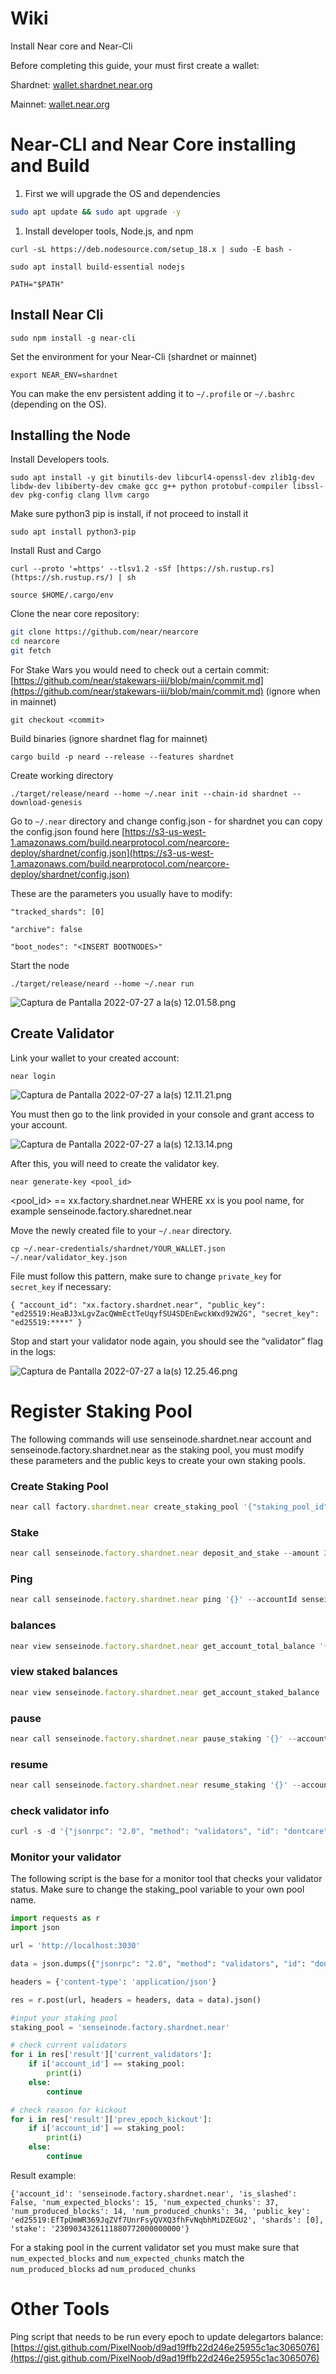 # Wiki

Install Near core and Near-Cli

Before completing this guide, your must first create a wallet:

Shardnet: [wallet.shardnet.near.org](https://wallet.shardnet.near.org)

Mainnet: [wallet.near.org](https://wallet.near.org)

# Near-CLI and Near Core installing and Build

1. First we will upgrade the OS and dependencies

```bash
sudo apt update && sudo apt upgrade -y
```

1. Install developer tools, Node.js, and npm

`curl -sL https://deb.nodesource.com/setup_18.x | sudo -E bash -`  

`sudo apt install build-essential nodejs`

`PATH="$PATH"`

## Install Near Cli

`sudo npm install -g near-cli`

Set the environment for your Near-Cli (shardnet or mainnet)

`export NEAR_ENV=shardnet`

You can make the env  persistent adding it to `~/.profile` or `~/.bashrc` (depending on the OS). 

## Installing the Node

Install Developers tools.

`sudo apt install -y git binutils-dev libcurl4-openssl-dev zlib1g-dev libdw-dev libiberty-dev cmake gcc g++ python protobuf-compiler libssl-dev pkg-config clang llvm cargo`

Make sure python3 pip is install, if not proceed to install it

`sudo apt install python3-pip`

Install Rust and Cargo

`curl --proto '=https' --tlsv1.2 -sSf [https://sh.rustup.rs](https://sh.rustup.rs/) | sh`

`source $HOME/.cargo/env`

Clone the near core repository:

```bash
git clone https://github.com/near/nearcore
cd nearcore
git fetch
```

For Stake Wars you would need to check out a certain commit: [https://github.com/near/stakewars-iii/blob/main/commit.md](https://github.com/near/stakewars-iii/blob/main/commit.md) (ignore when in mainnet)

`git checkout <commit>`

Build binaries (ignore shardnet flag for mainnet)

`cargo build -p neard --release --features shardnet`

Create working directory

`./target/release/neard --home ~/.near init --chain-id shardnet --download-genesis`

Go to `~/.near` directory and change config.json - for shardnet you can copy the config.json found here [https://s3-us-west-1.amazonaws.com/build.nearprotocol.com/nearcore-deploy/shardnet/config.json](https://s3-us-west-1.amazonaws.com/build.nearprotocol.com/nearcore-deploy/shardnet/config.json) 

These are the parameters you usually have to modify:

`"tracked_shards": [0]`

`"archive": false`

`"boot_nodes": "<INSERT BOOTNODES>"`

Start the node

`./target/release/neard --home ~/.near run`

![Captura de Pantalla 2022-07-27 a la(s) 12.01.58.png](Wiki%2075be2226dfcf4cdd95b95f063c13a9f6/Captura_de_Pantalla_2022-07-27_a_la(s)_12.01.58.png)

## Create Validator

Link your wallet to your created account:

`near login`

![Captura de Pantalla 2022-07-27 a la(s) 12.11.21.png](Wiki%2075be2226dfcf4cdd95b95f063c13a9f6/Captura_de_Pantalla_2022-07-27_a_la(s)_12.11.21.png)

You must then go to the link provided in your console and grant access to your account.

![Captura de Pantalla 2022-07-27 a la(s) 12.13.14.png](Wiki%2075be2226dfcf4cdd95b95f063c13a9f6/Captura_de_Pantalla_2022-07-27_a_la(s)_12.13.14.png)

After this, you will need to create the validator key.

`near generate-key <pool_id>`

<pool_id> == xx.factory.shardnet.near WHERE xx is you pool name, for example senseinode.factory.sharednet.near

Move the newly created file to your `~/.near` directory.

`cp ~/.near-credentials/shardnet/YOUR_WALLET.json ~/.near/validator_key.json`

File must follow this pattern, make sure to change `private_key` for `secret_key` if necessary:

`{
"account_id": "xx.factory.shardnet.near",
"public_key": "ed25519:HeaBJ3xLgvZacQWmEctTeUqyfSU4SDEnEwckWxd92W2G",
"secret_key": "ed25519:****"
}`

Stop and start your validator node again, you should see the “validator” flag in the logs:

![Captura de Pantalla 2022-07-27 a la(s) 12.25.46.png](Wiki%2075be2226dfcf4cdd95b95f063c13a9f6/Captura_de_Pantalla_2022-07-27_a_la(s)_12.25.46.png)

# Register Staking Pool

The following commands will use senseinode.shardnet.near account and senseinode.factory.shardnet.near as the staking pool, you must modify these parameters and the public keys to create your own staking pools. 

### Create Staking Pool

```jsx
near call factory.shardnet.near create_staking_pool '{"staking_pool_id": "senseinode", "owner_id": "senseinode.shardnet.near", "stake_public_key": "ed25519:EfTpUmWR369JqZVf7UnrFsyQVXQ3fhFvNqbhMiDZEGU2", "reward_fee_fraction": {"numerator": 5, "denominator": 100}, "code_hash":"DD428g9eqLL8fWUxv8QSpVFzyHi1Qd16P8ephYCTmMSZ"}' --accountId="senseinode.shardnet.near" --amount=30 --gas=300000000000000
```

### Stake

```jsx
near call senseinode.factory.shardnet.near deposit_and_stake --amount 200 --accountId senseinode.shardnet.near --gas=300000000000000
```

### Ping

```jsx
near call senseinode.factory.shardnet.near ping '{}' --accountId senseinode.shardnet.near --gas=300000000000000
```

### balances

```jsx
near view senseinode.factory.shardnet.near get_account_total_balance '{"account_id": "senseinode.shardnet.near"}'
```

### view staked balances

```jsx
near view senseinode.factory.shardnet.near get_account_staked_balance '{"account_id": "senseinode.shardnet.near"}'
```

### pause

```jsx
near call senseinode.factory.shardnet.near pause_staking '{}' --accountId senseinode.shardnet.near
```

### resume

```jsx
near call senseinode.factory.shardnet.near resume_staking '{}' --accountId senseinode.shardnet.near
```

### check validator info

```jsx
curl -s -d '{"jsonrpc": "2.0", "method": "validators", "id": "dontcare", "params": [null]}' -H 'Content-Type: application/json' [http://localhost:3030/](http://localhost:3030/)
```

### Monitor your validator

The following script is the base for a monitor tool that checks your validator status. Make sure to change the staking_pool variable to your own pool name.

```python
import requests as r
import json

url = 'http://localhost:3030'

data = json.dumps({"jsonrpc": "2.0", "method": "validators", "id": "dontcare", "params": "latest"})

headers = {'content-type': 'application/json'}

res = r.post(url, headers = headers, data = data).json()

#input your staking pool
staking_pool = 'senseinode.factory.shardnet.near'

# check current validators
for i in res['result']['current_validators']:
    if i['account_id'] == staking_pool:
        print(i)
    else:
        continue

# check reason for kickout
for i in res['result']['prev_epoch_kickout']:
    if i['account_id'] == staking_pool:
        print(i)
    else:
        continue
```

Result example:

`{'account_id': 'senseinode.factory.shardnet.near', 'is_slashed': False, 'num_expected_blocks': 15, 'num_expected_chunks': 37, 'num_produced_blocks': 14, 'num_produced_chunks': 34, 'public_key': 'ed25519:EfTpUmWR369JqZVf7UnrFsyQVXQ3fhFvNqbhMiDZEGU2', 'shards': [0], 'stake': '2309034326111880772000000000'}`

For a staking pool in the current validator set you must make sure that `num_expected_blocks` and `num_expected_chunks` match the `num_produced_blocks` ad `num_produced_chunks`

# Other Tools

Ping script that needs to be run every epoch to update delegartors balance: [https://gist.github.com/PixelNoob/d9ad19ffb22d246e25955c1ac3065076](https://gist.github.com/PixelNoob/d9ad19ffb22d246e25955c1ac3065076)